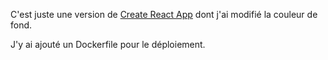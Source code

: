 C'est juste une version de [Create React App](https://github.com/facebook/create-react-app) dont j'ai modifié la couleur de fond.


J'y ai ajouté un Dockerfile pour le déploiement.